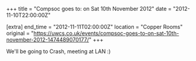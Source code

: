 +++
title = "Compsoc goes to: on Sat 10th November 2012"
date = "2012-11-10T22:00:00Z"

[extra]
end_time = "2012-11-11T02:00:00Z"
location = "Copper Rooms"
original = "https://uwcs.co.uk/events/compsoc-goes-to-on-sat-10th-november-2012-1474489070177/"
+++

We'll be going to Crash, meeting at LAN :)

